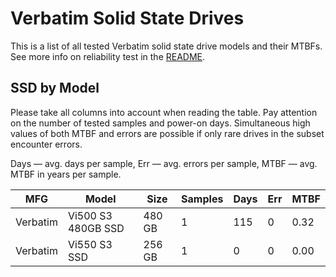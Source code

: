 Verbatim Solid State Drives
===========================

This is a list of all tested Verbatim solid state drive models and their MTBFs. See
more info on reliability test in the [README](https://github.com/bsdhw/SMART).

SSD by Model
------------

Please take all columns into account when reading the table. Pay attention on the
number of tested samples and power-on days. Simultaneous high values of both MTBF
and errors are possible if only rare drives in the subset encounter errors.

Days — avg. days per sample,
Err  — avg. errors per sample,
MTBF — avg. MTBF in years per sample.

| MFG       | Model              | Size   | Samples | Days  | Err   | MTBF   |
|-----------|--------------------|--------|---------|-------|-------|--------|
| Verbatim  | Vi500 S3 480GB SSD | 480 GB | 1       | 115   | 0     | 0.32   |
| Verbatim  | Vi550 S3 SSD       | 256 GB | 1       | 0     | 0     | 0.00   |

